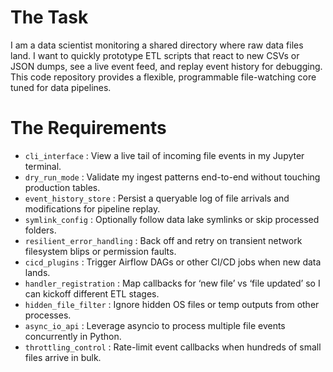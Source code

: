# The Task

I am a data scientist monitoring a shared directory where raw data files land. I want to quickly prototype ETL scripts that react to new CSVs or JSON dumps, see a live event feed, and replay event history for debugging. This code repository provides a flexible, programmable file-watching core tuned for data pipelines.

# The Requirements

* `cli_interface` : View a live tail of incoming file events in my Jupyter terminal.  
* `dry_run_mode` : Validate my ingest patterns end-to-end without touching production tables.  
* `event_history_store` : Persist a queryable log of file arrivals and modifications for pipeline replay.  
* `symlink_config` : Optionally follow data lake symlinks or skip processed folders.  
* `resilient_error_handling` : Back off and retry on transient network filesystem blips or permission faults.  
* `cicd_plugins` : Trigger Airflow DAGs or other CI/CD jobs when new data lands.  
* `handler_registration` : Map callbacks for ‘new file’ vs ‘file updated’ so I can kickoff different ETL stages.  
* `hidden_file_filter` : Ignore hidden OS files or temp outputs from other processes.  
* `async_io_api` : Leverage asyncio to process multiple file events concurrently in Python.  
* `throttling_control` : Rate-limit event callbacks when hundreds of small files arrive in bulk.  
